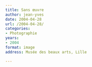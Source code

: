 ```yaml
---
title: Sans œuvre
author: jean-yves
date: 2004-04-28
url: /2004-04-28/
categories:
- Photographie
years:
- 2004
format: image
address: Musée des beaux arts, Lille

---
```

